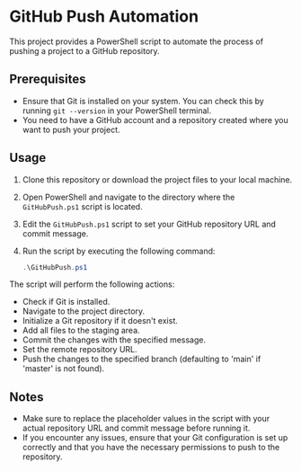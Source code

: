 # GitHub Push Automation

This project provides a PowerShell script to automate the process of pushing a project to a GitHub repository. 

## Prerequisites

- Ensure that Git is installed on your system. You can check this by running `git --version` in your PowerShell terminal.
- You need to have a GitHub account and a repository created where you want to push your project.

## Usage

1. Clone this repository or download the project files to your local machine.
2. Open PowerShell and navigate to the directory where the `GitHubPush.ps1` script is located.
3. Edit the `GitHubPush.ps1` script to set your GitHub repository URL and commit message.
4. Run the script by executing the following command:

   ```powershell
   .\GitHubPush.ps1
   ```

The script will perform the following actions:

- Check if Git is installed.
- Navigate to the project directory.
- Initialize a Git repository if it doesn't exist.
- Add all files to the staging area.
- Commit the changes with the specified message.
- Set the remote repository URL.
- Push the changes to the specified branch (defaulting to 'main' if 'master' is not found).

## Notes

- Make sure to replace the placeholder values in the script with your actual repository URL and commit message before running it.
- If you encounter any issues, ensure that your Git configuration is set up correctly and that you have the necessary permissions to push to the repository.